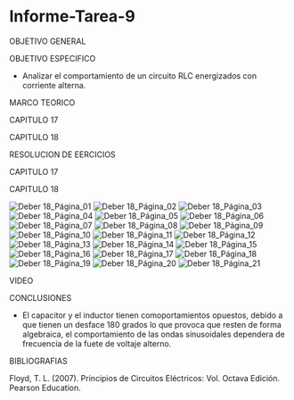 # Informe-Tarea-9

OBJETIVO GENERAL 



OBJETIVO ESPECIFICO

- Analizar el comportamiento de un circuito RLC energizados con corriente alterna. 

MARCO TEORICO

CAPITULO 17

CAPITULO 18

RESOLUCION DE EERCICIOS 

CAPITULO 17

CAPITULO 18

![Deber 18_Página_01](https://user-images.githubusercontent.com/93209004/155621572-b7bbe919-46df-4219-9fca-94094e87525e.jpg)
![Deber 18_Página_02](https://user-images.githubusercontent.com/93209004/155621577-23200d45-fc37-42ae-b761-b68530c95173.jpg)
![Deber 18_Página_03](https://user-images.githubusercontent.com/93209004/155621579-43e1f594-3962-426a-bb94-c4e6e3817aab.jpg)
![Deber 18_Página_04](https://user-images.githubusercontent.com/93209004/155621580-1fec4d6e-61b3-4bcf-b955-361445bf09d0.jpg)
![Deber 18_Página_05](https://user-images.githubusercontent.com/93209004/155621581-7cb5890a-a852-4ef9-ad3e-6e4125d9daf5.jpg)
![Deber 18_Página_06](https://user-images.githubusercontent.com/93209004/155621584-1133a091-92d1-4720-bd4a-85b25c3d8dab.jpg)
![Deber 18_Página_07](https://user-images.githubusercontent.com/93209004/155621586-7e0caa07-2e97-4b0a-91e5-a6b608c180c8.jpg)
![Deber 18_Página_08](https://user-images.githubusercontent.com/93209004/155621587-4b9361e5-e4af-4641-b68b-075637b52420.jpg)
![Deber 18_Página_09](https://user-images.githubusercontent.com/93209004/155621588-e9582913-a545-4ffe-9082-c70cf1f2df07.jpg)
![Deber 18_Página_10](https://user-images.githubusercontent.com/93209004/155621592-b8764de5-0f44-4e00-8685-0ce82a417d1e.jpg)
![Deber 18_Página_11](https://user-images.githubusercontent.com/93209004/155621593-3024ae50-6473-4bc8-89f3-ce20fbaeb107.jpg)
![Deber 18_Página_12](https://user-images.githubusercontent.com/93209004/155621594-f088f13f-d389-4fd2-bc8a-022d37646bf9.jpg)
![Deber 18_Página_13](https://user-images.githubusercontent.com/93209004/155621597-c0461e54-e009-48b7-b870-c8c1b666d6f2.jpg)
![Deber 18_Página_14](https://user-images.githubusercontent.com/93209004/155621598-353eee12-8022-4e11-bbf7-f34788aff5e2.jpg)
![Deber 18_Página_15](https://user-images.githubusercontent.com/93209004/155621599-64f6f348-65a6-4ce6-986c-7bd20487bced.jpg)
![Deber 18_Página_16](https://user-images.githubusercontent.com/93209004/155621601-d83ee03b-0bc0-4072-b9d6-a76dffa0f05b.jpg)
![Deber 18_Página_17](https://user-images.githubusercontent.com/93209004/155621604-1a78eed7-da0c-4ade-aab3-baa66f3afd8d.jpg)
![Deber 18_Página_18](https://user-images.githubusercontent.com/93209004/155621605-6e95876f-9c11-497c-81cd-b406045924fb.jpg)
![Deber 18_Página_19](https://user-images.githubusercontent.com/93209004/155621606-254dfafc-be7c-48cf-8b74-1241bd0ded15.jpg)
![Deber 18_Página_20](https://user-images.githubusercontent.com/93209004/155621607-b86bfc15-6508-4240-93a4-a886ce9c4e7b.jpg)
![Deber 18_Página_21](https://user-images.githubusercontent.com/93209004/155621609-b5b62711-1c8c-4b08-b19f-8f810dccfd67.jpg)


VIDEO

CONCLUSIONES

- El capacitor y el inductor tienen comoportamientos opuestos, debido a que tienen un desface  180 grados lo que provoca que resten de forma algebraica, el comportamiento de las ondas sinusoidales dependera de frecuencia de la fuete de voltaje alterno.

BIBLIOGRAFIAS

Floyd, T. L. (2007). Principios de Circuitos Eléctricos: Vol. Octava Edición. Pearson Education.
